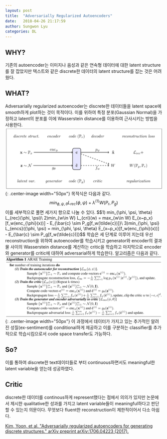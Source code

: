 ```yaml
---
layout: post
title:  "Adversarially Regularized Autoencoders"
date:   2018-04-26 21:17:59
author: Sungwon Lyu
categories: DL
---
```


## WHY? 
기존의 autoencoder는 이미지나 음성과 같은 연속형 데이터에 대한 latent structure를 잘 잡았지만 텍스트와 같은 discrete한 데이터의 latent structure를 잡는 것은 어려웠다. 

## WHAT?
Adversarially regularized autoencoder는 discrete한 데이터들을 latent space에 smooth하게 plot하는 것이 목적이다. 이를 위하여 특정 분포(Gaussian Normal)을 가정하고 latent의 분포를 이에 Wasserstein distance를 이용하여 근사시키는 방법을 사용한다. 
![image](/assets/images/arae1.png){: .center-image width="50px"}
목적식은 다음과 같다. 
$$min_{\phi, \psi, \theta} L_{rec}(\phi, \psi) + \lambda^{(1)}W(P_r, P_g)$$
이를 세부적으로 풀면 세가지 항으로 나눌 수 있다. 
$$1) min_{\phi, \psi, \theta} L_{rec}(\phi, \psi)\\
2)min_{w\in W} L_{cri}(w) = max_{w\in W} E_{x~p_x}[f_w(enc_{\phi}(x))] - E_{\bar{c} \sim P_g[f_w(\tilde{c})]}\\
3)min_{\phi, \psi} L_{encs}({\phi, \psi) = min_{\phi, \psi, \theta} E_{x~p_x}[f_w(enc_{\phi}(x))] - E_{\bar{c} \sim P_g[f_w(\tilde{c})]}$$
학습은 세 단계로 이루어 지는데 우선 reconstruction을 위하여 autoencoder를 학습시키고 generator와 encoder의 결과물 사이의 Wasserstein distance를 계산하는 critic을 학습하고 마지막으로 encoder와 generator를 critic에 대하여 adversarial하게 학습한다. 알고리즘은 다음과 같다.
![image](/assets/images/arae2.png){: .center-image width="50px"}
이 과정에서 데이터가 가지고 있는 추가적인 알려진 성질(ex-sentiment)를 conditional하게 제공하고 이를 구분하는 classifier를 추가적으로 학습시킴으로서 code space transfer도 가능하다. 

## So?
이를 통하여 discrete한 text데이터들로 부터 continuous하면서도 meaningful한 latent variable을 얻는데 성공하였다. 

## Critic
discrete한 데이터를 continous하게 represent했다는 점에서 의의가 있지만 논문에서 제시한 qualitative한 성과를 가지고 latent variable들이 meaningful하다고 판단할 수 있는지 의문이다. 무엇보다 fluent한 reconstruction이 제한적이어서 다소 아쉽다. 

[Kim, Yoon, et al. "Adversarially regularized autoencoders for generating discrete structures." arXiv preprint arXiv:1706.04223 (2017).](https://arxiv.org/abs/1706.04223)
